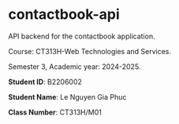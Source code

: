 # contactbook-api

API backend for the contactbook application.

Course: CT313H-Web Technologies and Services.

Semester 3, Academic year: 2024-2025.

**Student ID**: B2206002

**Student Name**: Le Nguyen Gia Phuc

**Class Number**: CT313H/M01
